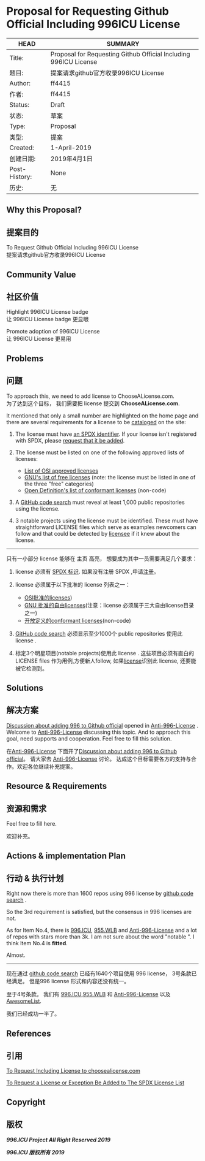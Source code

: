 # Proposal for Requesting Github Official Including 996ICU License

HEAD | SUMMARY
-----|--------
Title:| Proposal for Requesting Github Official Including 996ICU License
题目: | 提案请求github官方收录996ICU License
Author:| ff4415
作者:| ff4415
Status:| Draft
状态:| 草案
Type:| Proposal
类型:| 提案
Created:| 1-April-2019
创建日期:| 2019年4月1日
Post-History:| None
历史:| 无

## Why this Proposal?
## 提案目的

To Request Github Official Including 996ICU License <br/>
提案请求github官方收录996ICU License <br/>

## Community Value
## 社区价值

Highlight 996ICU License badge <br/>
让 996ICU License badge 更显眼 <br/>

Promote adoption of 996ICU License <br/>
让 996ICU License 更易用 <br/>

## Problems
## 问题

To approach this, we need to add license to ChooseALicense.com. <br/>
为了达到这个目标， 我们需要把 license 提交到 **ChooseALicense.com**. <br/>

It mentioned that only a small number are highlighted on the home page and
there are several requirements for a license to be [cataloged](https://choosealicense.com/appendix/) on the site:

1. The license must have [an SPDX identifier](https://spdx.org/licenses/). If your license isn't registered
    with SPDX, please [request that it be added](https://spdx.org/spdx-license-list/request-new-license).

2. The license must be listed on one of the following approved lists of licenses:
    - [List of OSI approved licenses](https://opensource.org/licenses/alphabetical)
    - [GNU's list of free licenses](https://www.gnu.org/licenses/license-list.en.html) (note: the license must be listed in one of the three "free" categories)
    - [Open Definition's list of conformant licenses](https://opendefinition.org/licenses/) (non-code)

3. A [GitHub code search](https://github.com/search?q=996+filename%3ALICENSE&type=Code) must reveal at least    1,000 public repositories using the license.

4. 3 notable projects using the license must be identified. These must have straightforward LICENSE files which serve as examples newcomers can follow and that could be detected by [licensee](https://github.com/benbalter/licensee) if it knew about the license.

-----------------------------------

只有一小部分 license 能够在 主页 高亮， 想要成为其中一员需要满足几个要求：

1. license 必须有 [SPDX 标识](https://spdx.org/licenses/). 如果没有注册 SPDX ,申请[注册](https://spdx.org/spdx-license-list/request-new-license)。

2. license 必须属于以下批准的 license 列表之一：
    - [OSI批准的licenses](https://opensource.org/licenses/alphabetical))
    - [GNU 批准的自由licenses](https://www.gnu.org/licenses/license-list.en.html)(注意：license 必须属于三大自由license目录之一)
    - [开放定义的conformant licenses](https://opendefinition.org/licenses/)(non-code)

3. [GitHub code search](https://github.com/search?q=996+filename%3ALICENSE&type=Code) 必须显示至少1000个 public repositories 使用此 license .

4. 标定3个明星项目(notable projects)使用此 license . 这些项目必须有直白的 LICENSE files 作为用例,方便新人follow, 如果[license](https://github.com/benbalter/licensee)识别此 license, 还要能被它检测到。


## Solutions
## 解决方案

[Discussion about adding 996 to Github official](https://github.com/kattgu7/Anti-996-License/issues/11) opened in [Anti-996-License](https://github.com/kattgu7/Anti-996-License) . Welcome to [Anti-996-License](https://github.com/kattgu7/Anti-996-License)  discussing this topic. And to approach this goal, need supports and cooperation. Feel free to fill this solution.

在[Anti-996-License](https://github.com/kattgu7/Anti-996-License) 下面开了[Discussion about adding 996 to Github official](https://github.com/kattgu7/Anti-996-License/issues/11)。 请大家去 [Anti-996-License](https://github.com/kattgu7/Anti-996-License) 讨论。 达成这个目标需要各方的支持与合作。欢迎各位继续补充提案。


## Resource & Requirements
## 资源和需求

Feel free to fill here.

欢迎补充。

## Actions & implementation Plan
## 行动 & 执行计划

Right now there is more than 1600 repos  using 996 license  by  [github code search](https://github.com/search?q=996+filename%3ALICENSE&type=code) .  

So the 3rd requirement is satisfied, but the consensus in 996 licenses are not.

As for Item No.4,  there is [996.ICU](https://github.com/996icu/996.ICU), [955.WLB](https://github.com/formulahendry/955.WLB) and [Anti-996-License](https://github.com/kattgu7/Anti-996-License/issues?q=is%3Aopen+is%3Aissue) and a lot of repos with stars more than 3k.  I am not sure about the word "notable ".  I think  Item No.4 is **fitted**.

Almost.

-----------------

现在通过 [github code search](https://github.com/search?q=996+filename%3ALICENSE&type=code) 已经有1640个项目使用 996 license， 3号条款已经满足。 但是996 license 形式和内容还没有统一。

至于4号条款。 我们有
[996.ICU](https://github.com/996icu/996.ICU),[955.WLB](https://github.com/formulahendry/955.WLB) 和 [Anti-996-License](https://github.com/kattgu7/Anti-996-License/issues?q=is%3Aopen+is%3Aissue) 以及 [AwesomeList](https://github.com/996icu/996.ICU/blob/master/awesomelist/projects.md).

我们已经成功一半了。

## References
## 引用

[To Request Including License to choosealicense.com](https://github.com/github/choosealicense.com/blob/gh-pages/CONTRIBUTING.md#adding-a-license)

[To Request a License or Exception Be Added to The SPDX License List](https://spdx.org/spdx-license-list/request-new-license)

## Copyright
## 版权

***996.ICU Project All Right Reserved 2019***

***996.ICU 版权所有 2019***
